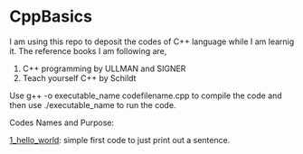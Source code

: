 # CppBasics

I am using this repo to deposit the codes of C++ language while I am learnig it.
The reference books I am following are, 
1. C++ programming by ULLMAN and SIGNER
2. Teach yourself C++ by Schildt


Use g++ -o executable_name codefilename.cpp to compile the code
and then use ./executable_name to run the code.

Codes Names and Purpose:

[1_hello_world](https://github.com/kamaltripathi/CppBasics/tree/main/1_hello_world): simple first code to just print out a sentence.



